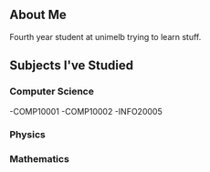 ## About Me 
Fourth year student at unimelb trying to learn stuff.
## Subjects I've Studied 
### Computer Science 
-COMP10001
-COMP10002
-INFO20005
### Physics
### Mathematics
